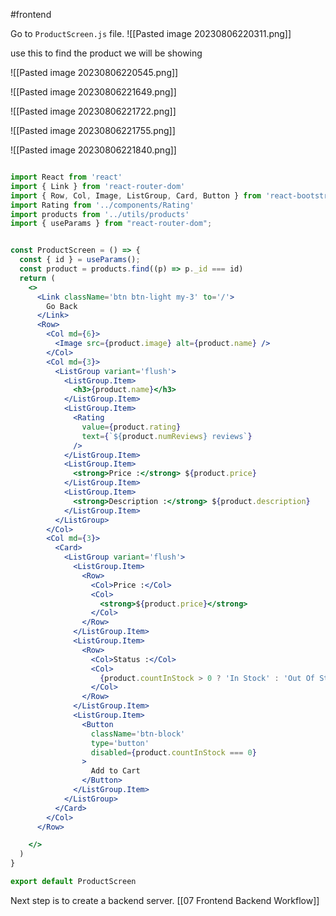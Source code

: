 #frontend 

Go to `ProductScreen.js` file.
![[Pasted image 20230806220311.png]]

use this to find the product we will be showing

![[Pasted image 20230806220545.png]]

![[Pasted image 20230806221649.png]]

![[Pasted image 20230806221722.png]]

![[Pasted image 20230806221755.png]]

 ![[Pasted image 20230806221840.png]]

```jsx

import React from 'react'
import { Link } from 'react-router-dom'
import { Row, Col, Image, ListGroup, Card, Button } from 'react-bootstrap'
import Rating from '../components/Rating'
import products from '../utils/products'
import { useParams } from "react-router-dom";


const ProductScreen = () => {
  const { id } = useParams();
  const product = products.find((p) => p._id === id)
  return (
    <>
      <Link className='btn btn-light my-3' to='/'>
        Go Back
      </Link>
      <Row>
        <Col md={6}>
          <Image src={product.image} alt={product.name} />
        </Col>
        <Col md={3}>
          <ListGroup variant='flush'>
            <ListGroup.Item>
              <h3>{product.name}</h3>
            </ListGroup.Item>
            <ListGroup.Item>
              <Rating
                value={product.rating}
                text={`${product.numReviews} reviews`}
              />
            </ListGroup.Item>
            <ListGroup.Item>
              <strong>Price :</strong> ${product.price}
            </ListGroup.Item>
            <ListGroup.Item>
              <strong>Description :</strong> ${product.description}
            </ListGroup.Item>
          </ListGroup>
        </Col>
        <Col md={3}>
          <Card>
            <ListGroup variant='flush'>
              <ListGroup.Item>
                <Row>
                  <Col>Price :</Col>
                  <Col>
                    <strong>${product.price}</strong>
                  </Col>
                </Row>
              </ListGroup.Item>
              <ListGroup.Item>
                <Row>
                  <Col>Status :</Col>
                  <Col>
                    {product.countInStock > 0 ? 'In Stock' : 'Out Of Stock'}
                  </Col>
                </Row>
              </ListGroup.Item>
              <ListGroup.Item>
                <Button
                  className='btn-block'
                  type='button'
                  disabled={product.countInStock === 0}
                >
                  Add to Cart
                </Button>
              </ListGroup.Item>
            </ListGroup>
          </Card>
        </Col>
      </Row>

    </>
  )
}

export default ProductScreen

```


Next step is to create a backend server. [[07 Frontend Backend Workflow]]